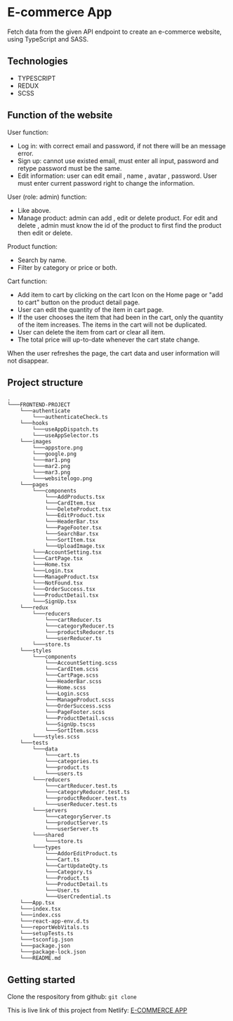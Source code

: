 # E-commerce App
Fetch data from the given API endpoint to create an e-commerce website, using TypeScript and SASS.

## Technologies 
- TYPESCRIPT
- REDUX
- SCSS

## Function of the website
User function:
 - Log in: with correct email and password, if not there will be an message error.
 - Sign up: cannot use existed email, must enter all input, password and retype password must be the same.
 - Edit information: user can edit email , name , avatar , password. User must enter current password right to change the information.

User (role: admin) function: 
 - Like above.
 - Manage product: admin can add , edit or delete product. For edit and delete , admin must know the id of the product to first find the product then edit or delete.

Product function: 
 - Search by name.
 - Filter by category or price or both.

Cart function: 
 - Add item to cart by clicking on the cart Icon on the Home page or "add to cart" button on the product detail page.
 - User can edit the quantity of the item in cart page.
 - If the user chooses the item that had been in the cart, only the quantity of the item increases. The items in the cart will not be duplicated.
 - User can delete the item from cart or clear all item. 
 - The total price will up-to-date whenever the cart state change.

When the user refreshes the page, the cart data and user information will not disappear.

## Project structure
```
.
└───FRONTEND-PROJECT
    └───authenticate
        └───authenticateCheck.ts
    └───hooks
        └───useAppDispatch.ts
        └───useAppSelector.ts
    └───images
        └───appstore.png
        └───google.png
        └───mar1.png
        └───mar2.png
        └───mar3.png
        └───websitelogo.png
    └───pages
        └───components
            └───AddProducts.tsx
            └───CardItem.tsx
            └───DeleteProduct.tsx
            └───EditProduct.tsx
            └───HeaderBar.tsx
            └───PageFooter.tsx
            └───SearchBar.tsx
            └───SortItem.tsx
            └───UploadImage.tsx
        └───AccountSetting.tsx
        └───CartPage.tsx
        └───Home.tsx
        └───Login.tsx
        └───ManageProduct.tsx
        └───NotFound.tsx
        └───OrderSuccess.tsx
        └───ProductDetail.tsx
        └───SignUp.tsx
    └───redux
        └───reducers
            └───cartReducer.ts
            └───categoryReducer.ts
            └───productsReducer.ts
            └───userReducer.ts
        └───store.ts
    └───styles
        └───components
            └───AccountSetting.scss
            └───CardItem.scss
            └───CartPage.scss
            └───HeaderBar.scss
            └───Home.scss
            └───Login.scss
            └───ManageProduct.scss
            └───OrderSuccess.scss
            └───PageFooter.scss
            └───ProductDetail.scss
            └───SignUp.tscss
            └───SortItem.scss
        └───styles.scss
    └───tests
        └───data
            └───cart.ts
            └───categories.ts
            └───product.ts
            └───users.ts
        └───reducers
            └───cartReducer.test.ts
            └───categoryReducer.test.ts
            └───productReducer.test.ts
            └───userReducer.test.ts
        └───servers
            └───categoryServer.ts
            └───productServer.ts
            └───userServer.ts
        └───shared
            └───store.ts
        └───types
            └───AddorEditProduct.ts
            └───Cart.ts
            └───CartUpdateQty.ts
            └───Category.ts
            └───Product.ts
            └───ProductDetail.ts
            └───User.ts
            └───UserCredential.ts
    └───App.tsx
    └───index.tsx
    └───index.css
    └───react-app-env.d.ts
    └───reportWebVitals.ts
    └───setupTests.ts
    └───tsconfig.json
    └───package.json
    └───package-lock.json
    └───README.md
```
## Getting started
Clone the respository from github: ```git clone```

This is live link of this project from Netlify: [E-COMMERCE APP](https://anhqsahara.netlify.app)
